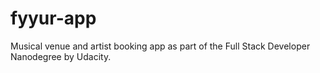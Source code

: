# fyyur-app
Musical venue and artist booking app as part of the Full Stack Developer Nanodegree by Udacity.
